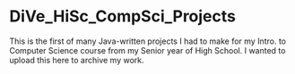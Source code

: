 # DiVe_HiSc_CompSci_Projects

This is the first of many Java-written projects I had to make for my Intro. to Computer Science course from my Senior year of High School. I wanted to upload this here to archive my work.
